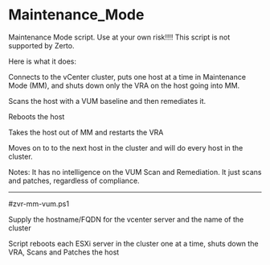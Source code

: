 # Maintenance_Mode
Maintenance Mode script. Use at your own risk!!!! This script is not supported by Zerto.

Here is what it does:

Connects to the vCenter cluster, puts one host at a time in Maintenance Mode (MM), and shuts down only the VRA on the host going into MM.

Scans the host with a VUM baseline and then remediates it.

Reboots the host

Takes the host out of MM and restarts the VRA

Moves on to to the next host in the cluster and will do every host in the cluster.

Notes: It has no intelligence on the VUM Scan and Remediation. It just scans and patches, regardless of compliance. 

-----------------------



#zvr-mm-vum.ps1 

Supply the hostname/FQDN for the vcenter server and the name of the cluster

Script reboots each ESXi server in the cluster one at a time, shuts down the VRA, Scans and Patches the host

